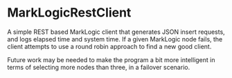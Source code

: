 # MarkLogicRestClient

A simple REST based MarkLogic client that generates JSON insert requests, and logs elapsed time and system time. If a given MarkLogic node fails, the client attempts to use a round robin approach to find a new good client.

Future work may be needed to make the program a bit more intelligent in terms of selecting more nodes than three, in a failover scenario.

